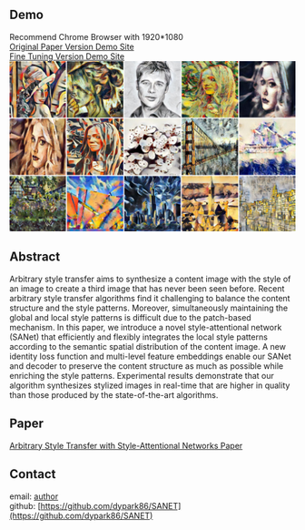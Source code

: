 ## Demo
Recommend Chrome Browser with 1920*1080<br>
[Original Paper Version Demo Site](http://style.airi.kr/ori_demo)<br>
[Fine Tuning Version Demo Site](http://style.airi.kr/demo)
<br>
![ex_screenshot](./images/head.jpg)
## Abstract
Arbitrary style transfer aims to synthesize a content image with the style of an image to create a third image that has never been seen before. Recent arbitrary style transfer algorithms find it challenging to balance the content structure and the style patterns. Moreover, simultaneously maintaining the global and local style patterns is difficult due to the patch-based mechanism. In this paper, we introduce a novel style-attentional network (SANet) that efficiently and flexibly integrates the local style patterns according to the semantic spatial distribution of the content image. A new identity loss function and multi-level feature embeddings enable our SANet and decoder to preserve the content structure as much as possible while enriching the style patterns. Experimental results demonstrate that our algorithm synthesizes stylized images in real-time that are higher in quality than those produced by the state-of-the-art algorithms.
## Paper
[Arbitrary Style Transfer with Style-Attentional Networks Paper](https://arxiv.org/abs/1812.02342)
## Contact
email: [author](mailto:likebullet86@gmail.com) <br>
github: [https://github.com/dypark86/SANET](https://github.com/dypark86/SANET)
